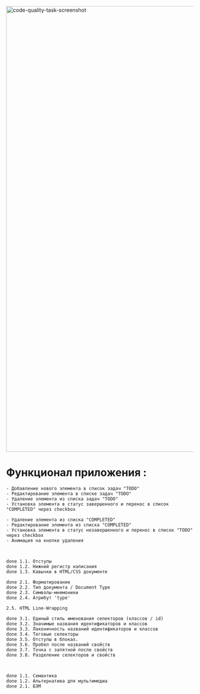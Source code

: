 <img width="1199" alt="code-quality-task-screenshot" src="https://user-images.githubusercontent.com/8201843/113413843-4080fb80-93c4-11eb-9f20-15e4b4c1e430.png">

# Функционал приложения :

    - Добавление нового элемента в список задач "TODO"
    - Редактирование элемента в списке задач "TODO"
    - Удаление элемента из списка задач "TODO"
    - Установка элемента в статус завершенного и перенос в список "COMPLETED" через checkbox

    - Удаление элемента из списка "COMPLETED"
    - Редактирование элемента из списка "COMPLETED"
    - Установка элемента в статус незавершенного и перенос в список "TODO" через checkbox
    - Анимация на кнопке удаления



    done 1.1. Отступы
    done 1.2. Нижний регистр написания
    done 1.3. Кавычки в HTML/CSS документе

    done 2.1. Форматирование 
    done 2.2. Тип документа / Document Type
    done 2.3. Символы-мнемоники
    done 2.4. Атрибут 'type'

    2.5. HTML Line-Wrapping

    done 3.1. Единый стиль именования селекторов (классов / id)
    done 3.2. Значимые названия идентификаторов и классов
    done 3.3. Лаконичность названий идентификаторов и классов
    done 3.4. Теговые селекторы
    done 3.5. Отступы в блоках.
    done 3.6. Пробел после названий свойств
    done 3.7. Точка с запятной после свойств
    done 3.8. Разделение селекторов и свойств



    done 1.1. Семантика
    done 1.2. Альтернатива для мультимедиа
    done 2.1. БЭМ
